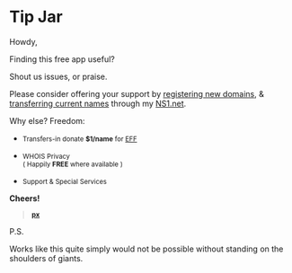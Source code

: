 
<a name="tip-jar">&nbsp;</a>

# Tip Jar


Howdy,


Finding this free app useful?

Shout us issues, or praise.


Please consider offering your support by [registering new domains](http://ns1.net/en/domains/new/?utm_campaign=github&amp;utm_src=cfapp_pa&amp;utm_content=tip-jar), &amp; [transferring current names](http://ns1.net/en/domains/transfer/?utm_campaign=github&amp;utm_src=cfapp_pa&amp;utm_content=tip-jar) through my [NS1.net](http://ns1.net/?utm_campaign=github&amp;utm_src=cfapp_pa&amp;utm_content=tip-jar).

Why else? Freedom&#58;

* <small>Transfers-in donate&nbsp;<b>$1/name</b>&nbsp;for&nbsp;<a href="https://eff.org/donate/" class="px-EFF" title="Since 1990 the Electronic Frontier Foundation has been defending rights.">EFF</a></small>

* <small>WHOIS Privacy <br class="hidden-lg hidden-md hidden-sm"/>( <span class="">Happily</span> <b>FREE</b> where available )</small>

* <small>Support &amp; Special Services</small>


**Cheers!**

> [<small><b>px</b></small>](http://playerx.net)

  P.S.

  Works like this quite simply would not be possible without standing on the shoulders of giants.

<!--
Paraphrashing Isaac Newton: ^
/-->

<!--
Someone may find this and smile. :D
/-->


<!--
              __  _
 ___   ___   / _|| |_ __      __ __ _  _ __  ___
/ __| / _ \ | |_ | __|\ \ /\ / // _` || '__|/ _ \
\__ \| (_) ||  _|| |_  \ V  V /| (_| || |  |  __/
|___/ \___/ |_|   \__|  \_/\_/  \__,_||_|   \___|
Software I like in no real particular order:

> * [Linux](https://www.kernel.org/)
> * [FreeBSD](http://www.freebsdfoundation.org/donate/)
> * [nginx](http://nginx.org/)
> * [git](http://git-scm.com/)
> * [BIND](http://www.isc.org/downloads/bind/)
> > * [BIND Status](http://www.isc.org/downloads/software-support-policy/bind-software-status/)

> * [MySQL](http://www.mysql.org)
> * [coffeescript](http://coffeescript.org/)

> * [PHP](http://www.php.net/)
> * [Piwik](http://piwik.org/)
/-->

<!--
replace with tip-jar image
--> 
<!--
<img class="pull-right tip-jar-right placeholder" data-src="/holder.js/100%x180/hipster/" title="Visualize a Tip-Jar"/>

-->

